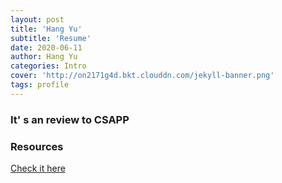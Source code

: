 ```yaml
---
layout: post
title: 'Hang Yu'
subtitle: 'Resume'
date: 2020-06-11
author: Hang Yu
categories: Intro
cover: 'http://on2171g4d.bkt.clouddn.com/jekyll-banner.png'
tags: profile
---
```

### It' s an review to CSAPP

### Resources
[Check it here](/assets/pdf/CSAPP3.pdf)

